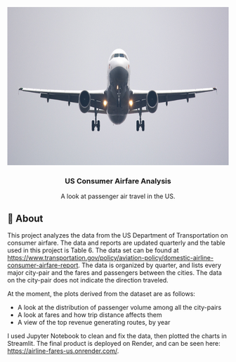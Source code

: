 <p align="center">
  <a href="" rel="noopener">
 <img width=640px height=360px src="https://github.com/Jonathan-Colorado/airline_fares_us/blob/main/assets/aircraft_landing.jpg" alt="Project logo"></a>
</p>

<h3 align="center">US Consumer Airfare Analysis</h3>

<p align="center"> A look at passenger air travel in the US.
    <br> 
</p>


## 🧐 About <a name = "about"></a>
This project analyzes the data from the US Department of Transportation on consumer airfare.  The data and reports are updated quarterly and the table used in this project is Table 6.  The data set can be found at https://www.transportation.gov/policy/aviation-policy/domestic-airline-consumer-airfare-report.  The data is organized by quarter, and lists every major city-pair and the fares and passengers between the cities.  The data on the city-pair does not indicate the direction traveled.

At the moment, the plots derived from the dataset are as follows:
- A look at the distribution of passenger volume among all the city-pairs
- A look at fares and how trip distance affects them
- A view of the top revenue generating routes, by year

I used Jupyter Notebook to clean and fix the data, then plotted the charts in Streamlit. The final product is deployed on Render, and can be seen here: https://airline-fares-us.onrender.com/.



